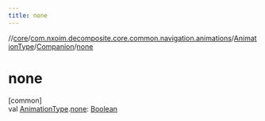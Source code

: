 ```yaml
---
title: none
---
```

//[core](../../../../index.html)/[com.nxoim.decomposite.core.common.navigation.animations](../../index.html)/[AnimationType](../index.html)/[Companion](index.html)/[none](none.html)



# none



[common]\
val [AnimationType](../index.html).[none](none.html): [Boolean](https://kotlinlang.org/api/latest/jvm/stdlib/kotlin/-boolean/index.html)




